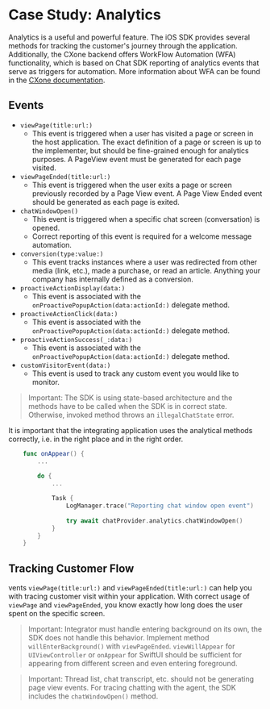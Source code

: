 # Case Study: Analytics

Analytics is a useful and powerful feature. The iOS SDK provides several methods for tracking the customer's journey through the application. Additionally, the CXone backend offers WorkFlow Automation (WFA) functionality, which is based on Chat SDK reporting of analytics events that serve as triggers for automation. More information about WFA can be found in the [CXone documentation](https://help.nice-incontact.com/content/acd/digital/chat/workflowautomation.htm).


## Events

- `viewPage(title:url:)`
  - This event is triggered when a user has visited a page or screen in the host application. The exact definition of a page or screen is up to the implementer, but should be fine-grained enough for analytics purposes.
    A PageView event must be generated for each page visited.
- `viewPageEnded(title:url:)`
  - This event is triggered when the user exits a page or screen previously recorded by a Page View event.
    A Page View Ended event should be generated as each page is exited.
- `chatWindowOpen()`
  - This event is triggered when a specific chat screen (conversation) is opened.
  - Correct reporting of this event is required for a welcome message automation.
- `conversion(type:value:)`
  - This event tracks instances where a user was redirected from other media (link, etc.), made a purchase, or read an article.
    Anything your company has internally defined as a conversion.
- `proactiveActionDisplay(data:)`
  - This event is associated with the `onProactivePopupAction(data:actionId:)` delegate method.
- `proactiveActionClick(data:)`
  - This event is associated with the `onProactivePopupAction(data:actionId:)` delegate method.
- `proactiveActionSuccess(_:data:)`
  - This event is associated with the `onProactivePopupAction(data:actionId:)` delegate method.
- `customVisitorEvent(data:)`
  - This event is used to track any custom event you would like to monitor.

> Important: The SDK is using state-based architecture and the methods have to be called when the SDK is in correct state. Otherwise, invoked method throws an `illegalChatState` error.

It is important that the integrating application uses the analytical methods correctly, i.e. in the right place and in the right order.

```swift
    func onAppear() {
        ...
        
        do {
            ...

            Task {
                LogManager.trace("Reporting chat window open event")
                
                try await chatProvider.analytics.chatWindowOpen()
            }
        }
    }
```


## Tracking Customer Flow

vents `viewPage(title:url:)` and `viewPageEnded(title:url:)` can help you with tracing customer visit within your application. With correct usage of `viewPage` and `viewPageEnded`, you know exactly how long does the user spent on the specific screen.

> Important: Integrator must handle entering background on its own, the SDK does not handle this behavior. Implement method `willEnterBackground()` with `viewPageEnded`. `viewWillAppear` for `UIViewController` or `onAppear` for SwiftUI should be sufficient for appearing from different screen and even entering foreground.

> Important: Thread list, chat transcript, etc. should not be generating page view events. For tracing chatting with the agent, the SDK includes the `chatWindowOpen()` method.
